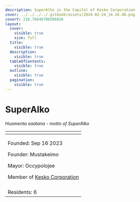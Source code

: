 ```yaml
---
description: SuperAlko is the Capital of Kesko Corporation
cover: ../../../../.gitbook/assets/2024-02-24_14.16.40.png
coverY: 216.76646706586826
layout:
  cover:
    visible: true
    size: full
  title:
    visible: true
  description:
    visible: true
  tableOfContents:
    visible: true
  outline:
    visible: true
  pagination:
    visible: true
---
```


# SuperAlko

_Huomenta saatana - motto of SuperAlko_

<table data-view="cards"><thead><tr><th></th></tr></thead><tbody><tr><td><p>Founded: Sep 16 2023</p><p>Founder: Mustakeimo</p><p>Mayor: Occypolojee</p><p>Member of <a href="../../nations/kesko-corporation.md">Kesko Corporation</a></p></td></tr><tr><td><img src="../../../../.gitbook/assets/SuperAlko.png" alt=""></td></tr><tr><td>Residents: 6</td></tr></tbody></table>

